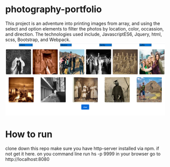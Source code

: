 # photography-portfolio


This project is an adventure into printing images from array, and using the select and option elements to filter the photos by location, color, occassion, and direction.  The technologies used include, JavascriptES6, Jquery, html, scss, Bootstrap, and Webpack.
![image](https://github.com/Dylan-Trevor-Rowe/photography-portfolio/blob/master/src/images/photo%20journal.png)
# How to run
clone down this repo
make sure you have http-server installed via npm. if not get it here.
on you command line run hs -p 9999
in your browser go to http://localhost:8080
